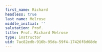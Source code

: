```yaml
---
first_name: Richard
headless: true
last_name: Melrose
middle_initial: ''
salutation: Prof.
title: Prof. Richard Melrose
type: instructor
uid: 7ac82edb-916b-95da-59f4-17426f8d68de
---
```

